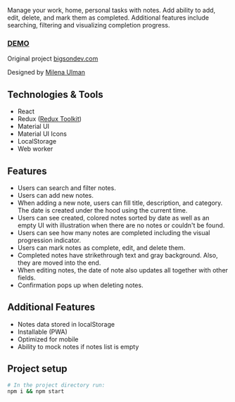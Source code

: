 Manage your work, home, personal tasks with notes. Add ability to add, edit, delete, and mark them as completed. Additional features include searching, filtering and visualizing completion progress.

### [DEMO](https://zipzip1312.github.io/React-Notes-App/)

Original project
[bigsondev.com](https://bigsondev.com/projects/notes-app-project/)

Designed by
[Milena Ulman](https://www.behance.net/milenaulman)

## Technologies & Tools

- React
- Redux ([Redux Toolkit](https://redux-toolkit.js.org/))
- Material UI
- Material UI Icons
- LocalStorage
- Web worker

## Features

- Users can search and filter notes.
- Users can add new notes.
- When adding a new note, users can fill title, description, and category. The date is created under the hood using the current time.
- Users can see created, colored notes sorted by date as well as an empty UI with illustration when there are no notes or couldn't be found.
- Users can see how many notes are completed including the visual progression indicator.
- Users can mark notes as complete, edit, and delete them.
- Completed notes have strikethrough text and gray background. Also, they are moved into the end.
- When editing notes, the date of note also updates all together with other fields.
- Confirmation pops up when deleting notes.

## Additional Features

- Notes data stored in localStorage
- Installable (PWA)
- Optimized for mobile
- Ability to mock notes if notes list is empty

## Project setup

```bash
# In the project directory run:
npm i && npm start
```
